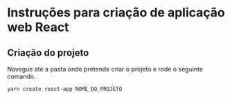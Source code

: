 # Instruções para criação de aplicação web React

## Criação do projeto
Navegue até a pasta onde pretende criar o projeto e rode o seguinte comando.
```
yarn create react-app NOME_DO_PROJETO
```
